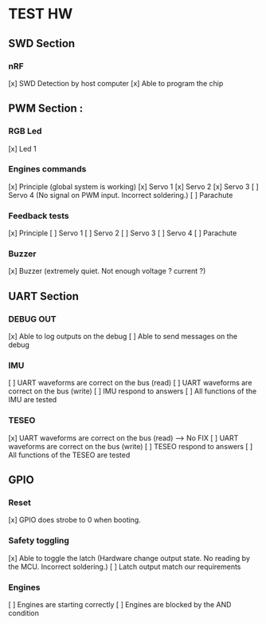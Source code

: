 # TEST HW

## SWD Section

### nRF

[x] SWD Detection by host computer
[x] Able to program the chip

## PWM Section :

### RGB Led

[x] Led 1

### Engines commands

[x] Principle (global system is working)
[x] Servo 1
[x] Servo 2
[x] Servo 3
[ ] Servo 4 (No signal on PWM input. Incorrect soldering.)
[ ] Parachute

### Feedback tests

[x] Principle
[ ] Servo 1
[ ] Servo 2
[ ] Servo 3
[ ] Servo 4
[ ] Parachute

### Buzzer

[x] Buzzer (extremely quiet. Not enough voltage ? current ?)

## UART Section

### DEBUG OUT

[x] Able to log outputs on the debug
[ ] Able to send messages on the debug

### IMU

[ ] UART waveforms are correct on the bus (read)
[ ] UART waveforms are correct on the bus (write)
[ ] IMU respond to answers
[ ] All functions of the IMU are tested

### TESEO

[x] UART waveforms are correct on the bus (read) --> No FIX
[ ] UART waveforms are correct on the bus (write)
[ ] TESEO respond to answers
[ ] All functions of the TESEO are tested

## GPIO

### Reset

[x] GPIO does strobe to 0 when booting.

### Safety toggling

[x] Able to toggle the latch (Hardware change output state. No reading by the MCU. Incorrect soldering.)
[ ] Latch output match our requirements

### Engines

[ ] Engines are starting correctly
[ ] Engines are blocked by the AND condition
